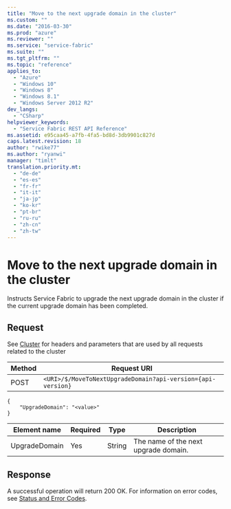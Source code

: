 ```yaml
---
title: "Move to the next upgrade domain in the cluster"
ms.custom: ""
ms.date: "2016-03-30"
ms.prod: "azure"
ms.reviewer: ""
ms.service: "service-fabric"
ms.suite: ""
ms.tgt_pltfrm: ""
ms.topic: "reference"
applies_to: 
  - "Azure"
  - "Windows 10"
  - "Windows 8"
  - "Windows 8.1"
  - "Windows Server 2012 R2"
dev_langs: 
  - "CSharp"
helpviewer_keywords: 
  - "Service Fabric REST API Reference"
ms.assetid: e95caa45-a7fb-4fa5-bd8d-3db9901c827d
caps.latest.revision: 18
author: "rwike77"
ms.author: "ryanwi"
manager: "timlt"
translation.priority.mt: 
  - "de-de"
  - "es-es"
  - "fr-fr"
  - "it-it"
  - "ja-jp"
  - "ko-kr"
  - "pt-br"
  - "ru-ru"
  - "zh-cn"
  - "zh-tw"
---
```

# Move to the next upgrade domain in the cluster
Instructs Service Fabric to upgrade the next upgrade domain in the cluster if the current upgrade domain has been completed.  
  
## Request  
 See [Cluster](../ServiceFabricREST/cluster.md) for headers and parameters that are used by all requests related to the cluster  
  
|Method|Request URI|  
|------------|-----------------|  
|POST|`<URI>/$/MoveToNextUpgradeDomain?api-version={api-version}`|  
  
```  
{  
    "UpgradeDomain": "<value>"   
}  
```  
  
|Element name|Required|Type|Description|  
|------------------|--------------|----------|-----------------|  
|UpgradeDomain|Yes|String|The name of the next upgrade domain.|  
  
## Response  
 A successful operation will return 200 OK. For information on error codes, see [Status and Error Codes](../ServiceFabricREST/status-and-error-codes1.md).